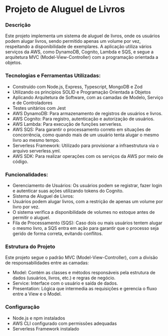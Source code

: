 # Projeto de Aluguel de Livros

### Descrição
Este projeto implementa um sistema de aluguel de livros, onde os usuários podem alugar livros, sendo permitido apenas um volume por vez, respeitando a disponibilidade de exemplares. A aplicação utiliza vários serviços da AWS, como DynamoDB, Cognito, Lambda e SQS, e segue a arquitetura MVC (Model-View-Controller) com a programação orientada a objetos.

### Tecnologias e Ferramentas Utilizadas:

* Construído com Node.js, Express, Typescript, MongoDB e Zod
* Utilizando os princípios SOLID e Programação Orientada a Objetos
* Aplicando Arquitetura de Software, com as camadas de Modelo, Serviço e de Controladores
* Testes unitários com Jest
* AWS DynamoDB: Para armazenamento de registros de usuários e livros.
* AWS Cognito: Para registro, autenticação e autorização de usuários.
* AWS Lambda: Para execução de funções serverless.
* AWS SQS: Para garantir o processamento correto em situações de concorrência, como quando mais de um usuário tenta alugar o mesmo livro ao mesmo tempo.
* Serverless Framework: Utilizado para provisionar a infraestrutura via o arquivo serverless.yml.
* AWS SDK: Para realizar operações com os serviços da AWS por meio de código.

### Funcionalidades:
* Gerenciamento de Usuários: Os usuários podem se registrar, fazer login e autenticar suas ações utilizando tokens do Cognito.
* Sistema de Aluguel de Livros:
* Usuários podem alugar livros, com a restrição de apenas um volume por livro por vez.
* O sistema verifica a disponibilidade de volumes no estoque antes de permitir o aluguel.
* Fila de Processamento (SQS): Caso dois ou mais usuários tentem alugar o mesmo livro, a SQS entra em ação para garantir que o processo seja gerido de forma correta, evitando conflitos.

### Estrutura do Projeto
Este projeto segue o padrão MVC (Model-View-Controller), com a divisão de responsabilidades entre as camadas:
* Model: Contém as classes e métodos responsáveis pela estrutura de dados (usuários, livros, etc.) e regras de negócio.
* Service: Interface com o usuário e saída de dados.
* Presentation: Lógica que intermedia as requisições e gerencia o fluxo entre a View e o Model.

### Configuração
* Node.js e npm instalados
* AWS CLI configurado com permissões adequadas
* Serverless Framework instalado
